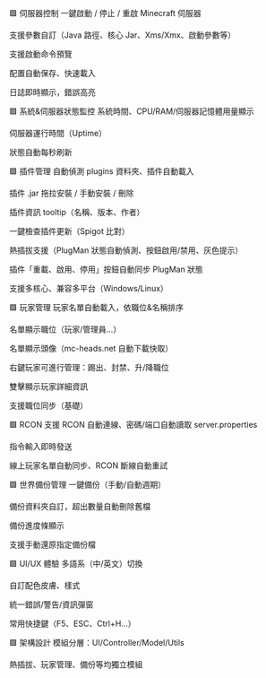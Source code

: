 🟩 伺服器控制
一鍵啟動 / 停止 / 重啟 Minecraft 伺服器

支援參數自訂（Java 路徑、核心 Jar、Xms/Xmx、啟動參數等）

支援啟動命令預覽

配置自動保存、快速載入

日誌即時顯示，錯誤高亮

🟩 系統&伺服器狀態監控
系統時間、CPU/RAM/伺服器記憶體用量顯示

伺服器運行時間（Uptime）

狀態自動每秒刷新

🟩 插件管理
自動偵測 plugins 資料夾、插件自動載入

插件 .jar 拖拉安裝 / 手動安裝 / 刪除

插件資訊 tooltip（名稱、版本、作者）

一鍵檢查插件更新（Spigot 比對）

熱插拔支援（PlugMan 狀態自動偵測、按鈕啟用/禁用、灰色提示）

插件「重載、啟用、停用」按鈕自動同步 PlugMan 狀態

支援多核心、兼容多平台（Windows/Linux）

🟩 玩家管理
玩家名單自動載入，依職位&名稱排序

名單顯示職位（玩家/管理員…）

名單顯示頭像（mc-heads.net 自動下載快取）

右鍵玩家可進行管理：踢出、封禁、升/降職位

雙擊顯示玩家詳細資訊

支援職位同步（基礎）

🟩 RCON 支援
RCON 自動連線、密碼/端口自動讀取 server.properties

指令輸入即時發送

線上玩家名單自動同步、RCON 斷線自動重試

🟩 世界備份管理
一鍵備份（手動/自動週期）

備份資料夾自訂，超出數量自動刪除舊檔

備份進度條顯示

支援手動還原指定備份檔

🟩 UI/UX 體驗
多語系（中/英文）切換

自訂配色皮膚、樣式

統一錯誤/警告/資訊彈窗

常用快捷鍵（F5、ESC、Ctrl+H…）

🟩 架構設計
模組分層：UI/Controller/Model/Utils

熱插拔、玩家管理、備份等均獨立模組

